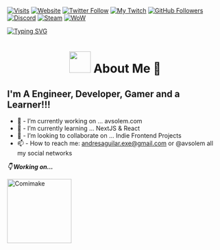 [![Visits](https://komarev.com/ghpvc/?username=Avzolem&label=Visits&color=blueviolet&logo=github&style=flat-square)](https://github.com/Avzolem)
[![Website](https://img.shields.io/website?label=My%20Website&logo=Google-Chrome&logoColor=white&style=flat-square&url=https://avsolem.com/)](https://avsolem.com/)
[![Twitter Follow](https://img.shields.io/twitter/follow/avsolem?color=1DA1F2&label=Follow%20Me&logo=twitter&style=flat-square)](https://twitter.com/intent/follow?original_referer=https%3A%2F%2Fgithub.com%2FAbout-Me&screen_name=avsolem)
[![My Twitch](https://img.shields.io/twitch/status/avsolem?color=f70505&label=My%20Twitch&logo=twitch&style=flat-square)](https://www.twitch.tv/avsolem)
[![GitHub Followers](https://img.shields.io/github/followers/Avzolem?label=Github%20Followers&logo=github&style=flat-square)](https://github.com/Avzolem)
[![Discord](https://img.shields.io/badge/Uses-Discord-blue/?logo=discord&logoColor=warning&color=7289DA)](https://discord.gg/DJGFaY2)
[![Steam](https://img.shields.io/badge/Uses-Steam-blue/?logo=steam&logoColor=1b2838&color=1b2838)](https://steamcommunity.com/id/Avsolem/)
[![WoW](https://img.shields.io/badge/WoW%20Armory-Battle.net-blue?logo=battle.net)](https://worldofwarcraft.com/es-mx/character/us/quelthalas/Thaoros)

[![Typing SVG](https://readme-typing-svg.herokuapp.com/?font=Righteous&color=016EEA&size=60&center=true&vCenter=true&width=900&height=100&lines=Hello+%F0%9F%91%8B+My+Name+is+Andres;I+Am+a+JavaScript+Developer💾;Feel+Free+to+Get+in+Touch🍟+%F0%9F%98%84;Nice+to+Meet+You!!!😉)](https://github.com/Avzolem)


<h1 align="center"><img src="https://media.giphy.com/media/VgCDAzcKvsR6OM0uWg/giphy.gif" width="50"> About Me 🌮</h1>


## I'm A Engineer, Developer, Gamer and a Learner!!!
- 🌌 - I’m currently working on ... avsolem.com
- 📖 - I’m currently learning ... NextJS & React 
- 🚀 - I’m looking to collaborate on ... Indie Frontend Projects
- 📫 - How to reach me: andresaguilar.exe@gmail.com or @avsolem all my social networks

*<b>👇 Working on...</b>*

<a href="https://comimake.vercel.app">
<img align="left" alt="Comimake" width="150px" height="150px" src="https://res.cloudinary.com/comi-make/image/upload/v1657365533/logos/Comimake_dkjhgi.png" />
</a>


